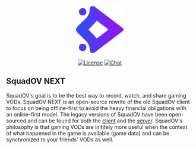 <p align="center"><img src="assets/squadov/SquadOV_Color_Icon_128.png"></p>

<p align="center">
    <a href="https://opensource.org/licenses/GPL-3.0"><img src="https://img.shields.io/github/license/SquadOV/SquadOVNext?style=plastic" alt="License"></a>
    <a href="https://discord.gg/6Rj5jCVDeC"><img src="https://img.shields.io/discord/790620222758322197?style=plastic" alt="Chat"></a>
</p>

## SquadOV NEXT

SquadOV's goal is to be the best way to record, watch, and share gaming VODs.
SquadOV NEXT is an open-source rewrite of the old SquadOV client to focus on being offline-first to avoid the heavy financial obligations with an online-first model.
The legacy versions of SquadOV have been open-sourced and can be found for both the [client](https://github.com/SquadOV/SquadOVClient) and the [server](https://github.com/SquadOV/SquadOVApiServer).
SquadOV's philosophy is that gaming VODs are inifitely more useful when the context of what happened in the game is available (game data) and can be synchronized to your friends' VODs as well.
